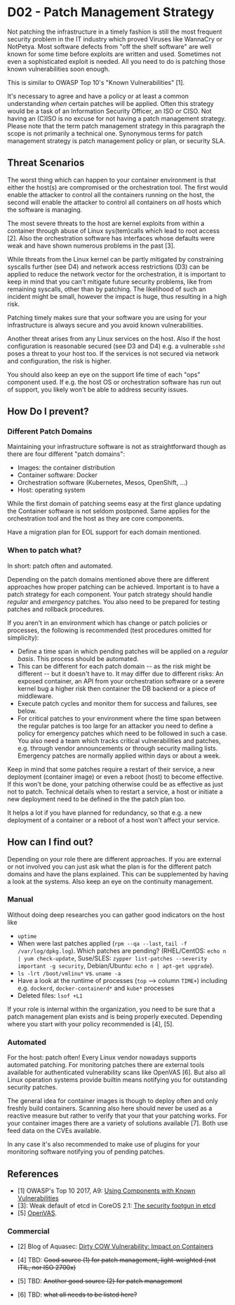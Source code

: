 # D02 - Patch Management Strategy

Not patching the infrastructure in a timely fashion is still the most frequent security problem in the IT industry which proved Viruses like WannaCry or NotPetya. Most software defects from "off the shelf software" are well known for some time before exploits are written and used. Sometimes not even a sophisticated exploit is needed. All you need to do is patching those known vulnerabilities soon enough.

This is similar to OWASP Top 10's "Known Vulnerabilities" [1].

It's necessary to agree and have a policy or at least a common understanding _when_ certain patches will be applied. Often this strategy would be a task of an Information Security Officer, an ISO or CISO. Not having an (C)ISO is no excuse for not having a patch management strategy. Please note that the term patch management strategy in this paragraph the scope is not primarily a technical one. Synonymous terms for patch management strategy is patch management policy or plan, or security SLA.

## Threat Scenarios

The worst thing which can happen to your container environment is that either the host(s) are compromised or the orchestration tool. The first would enable the attacker to control all the containers running on the host, the second will enable the attacker to control all containers on _all_ hosts which the software is managing.

The most severe threats to the host are kernel exploits from within a container through abuse of Linux sys(tem)calls which lead to root access [2]. Also the orchestration software has interfaces whose defaults were weak and have shown numerous problems in the past [3].

While threats from the Linux kernel can be partly mitigated by constraining syscalls further (see D4) and network access restrictions (D3) can be applied to reduce the network vector for the orchestration, it is important to keep in mind that you can't mitigate future security problems, like from remaining syscalls, other than by patching. The likelihood of such an incident might be small, however the impact is huge, thus resulting in a high risk.

Patching timely makes sure that your software you are using for your infrastructure is always secure and you avoid known vulnerabilities.

Another threat arises from any Linux services on the host. Also if the host configuration is reasonable secured (see D3 and D4) e.g. a vulnerable `sshd` poses a threat to your host too. If the services is not secured via network and configuration, the risk is higher.

You should also keep an eye on the support life time of each "ops" component used. If e.g. the host OS or orchestration software has run out of support, you likely won't be able to address security issues.

## How Do I prevent?

### Different Patch Domains

Maintaining your infrastructure software is not as straightforward though as there are four different "patch domains":

* Images: the container distribution
* Container software: Docker
* Orchestration software (Kubernetes, Mesos, OpenShift, ...)
* Host: operating system

While the first domain of patching seems easy at the first glance updating the Container software is not seldom postponed. Same applies for the orchestration tool and the host as they are core components.

Have a migration plan for EOL support for each domain mentioned.

### When to patch what?

In short: patch often and automated.

Depending on the patch domains mentioned above there are different approaches how proper patching can be achieved. Important is to have a patch strategy for each component. Your patch strategy should handle _regular_ and _emergency_ patches. You also need to be prepared for testing patches and rollback procedures.

If you aren't in an environment which has change or patch policies or processes, the following is recommended (test procedures omitted for simplicity):

* Define a time span in which pending patches will be applied on a _regular basis_. This process should be automated.
* This can be different for each patch domain -- as the risk might be different -- but it doesn't have to. It may differ due to different risks: An exposed container, an API from your orchestration software or a severe kernel bug a higher risk then container the DB backend or a piece of middleware.
* Execute patch cycles and monitor them for success and failures, see below.
* For critical patches to your environment where the time span between the regular patches is too large for an attacker you need to define a policy for emergency patches which need to be followed in such a case. You also need a team which tracks critical vulnerabilities and patches, e.g. through vendor announcements or through security mailing lists. Emergency patches are normally applied within days or about a week.

Keep in mind that some patches require a restart of their service, a new deployment (container image) or even a reboot (host) to become effective. If this won't be done, your patching otherwise could be as effective as just not to patch. Technical details when to restart a service, a host or initiate a new deployment need to be defined in the the patch plan too.

It helps a lot if you have planned for redundancy, so that e.g. a new deployment of a container or a reboot of a host won't affect your service.

## How can I find out?

Depending on your role there are different approaches. If you are external or not involved you can just ask what the plan is for the different patch domains and have the plans explained. This can be supplemented by having a look at the systems. Also keep an eye on the continuity management.

### Manual

Without doing deep researches you can gather good indicators on the host like

* `uptime`
* When were last patches applied (`rpm --qa --last`, `tail -f /var/log/dpkg.log`). Which patches are pending? (RHEL/CentOS: `echo n | yum check-update`, Suse/SLES: `zypper list-patches --severity important -g security`, Debian/Ubuntu: `echo n | apt-get upgrade`).
* `ls -lrt /boot/vmlinu*` vs. `uname -a`
* Have a look at the runtime of processes (`top` --> column `TIME+`) including e.g. `dockerd`, `docker-containerd*` and `kube*` processes
* Deleted files: `lsof +L1`

If your role is internal within the organization, you need to be sure that a patch management plan exists and is being properly executed. Depending where you start with your policy recommended is [4], [5].

### Automated

For the host: patch often! Every Linux vendor nowadays supports automated patching. For monitoring patches there are external tools available for authenticated vulnerability scans like OpenVAS [6]. But also all Linux operation systems provide builtin means notifying you for outstanding security patches.

The general idea for container images is though to deploy often and only freshly build containers. Scanning also here should never be used as a reactive measure but rather to verify that your that your patching works. For your container images there are a variety of solutions available [7]. Both use feed data on the CVEs available.

In any case it's also recommended to make use of plugins for your monitoring software notifying you of pending patches.

## References

* [1] OWASP's Top 10 2017, A9: [Using Components with Known Vulnerabilities](https://www.owasp.org/index.php/Top_10-2017_A9-Using_Components_with_Known_Vulnerabilities)
* [3]: Weak default of etcd in CoreOS 2.1: [The security footgun in etcd](https://gcollazo.com/the-security-footgun-in-etcd)
* [5] [OpenVAS](http://openvas.org/index.html).

### Commercial

* [2] Blog of Aquasec: [Dirty COW Vulnerability: Impact on Containers](https://blog.aquasec.com/dirty-cow-vulnerability-impact-on-containers)

* [4] TBD: ~~Good source (1) for patch management, light-weighted (not ITIL, nor ISO 2700x)~~
* [5] TBD: ~~Another good source (2) for patch management~~
* [6] TBD: ~~what all needs to be listed here?~~
